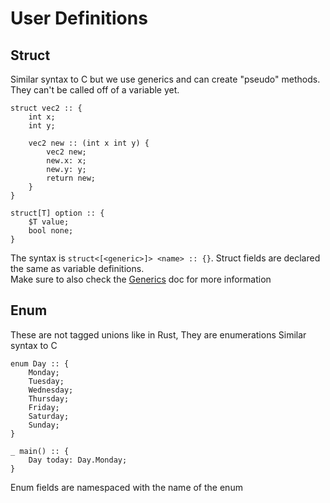 # User Definitions

## Struct
Similar syntax to C but we use generics and can create "pseudo" methods. They can't be called off of a variable yet.
```
struct vec2 :: {
    int x;
    int y;

    vec2 new :: (int x int y) {
        vec2 new;
        new.x: x;
        new.y: y;
        return new;
    }
}

struct[T] option :: {
    $T value;
    bool none;
}
```

The syntax is `struct<[<generic>]> <name> :: {}`. Struct fields are declared the same as variable definitions.<br>
Make sure to also check the <a href="./Generics.md">Generics</a> doc for more information

## Enum
These are not tagged unions like in Rust, They are enumerations
Similar syntax to C
```
enum Day :: {
    Monday;
    Tuesday;
    Wednesday;
    Thursday;
    Friday;
    Saturday;
    Sunday;
}

_ main() :: {
    Day today: Day.Monday;
}
```

Enum fields are namespaced with the name of the enum

